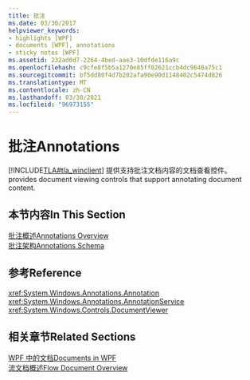```yaml
---
title: 批注
ms.date: 03/30/2017
helpviewer_keywords:
- highlights [WPF]
- documents [WPF], annotations
- sticky notes [WPF]
ms.assetid: 232ad0d7-2264-4bed-aae3-10dfde116a9c
ms.openlocfilehash: c9cfe8f5b5a1270e85ff02621ccb4dc9640a75c1
ms.sourcegitcommit: bf5dd80f4d7b202afa90e90d1148402c5474d826
ms.translationtype: MT
ms.contentlocale: zh-CN
ms.lasthandoff: 03/30/2021
ms.locfileid: "96973155"
---
```

# <a name="annotations"></a><span data-ttu-id="f5afa-102">批注</span><span class="sxs-lookup"><span data-stu-id="f5afa-102">Annotations</span></span>
[!INCLUDE[TLA#tla_winclient](../../../includes/tlasharptla-winclient-md.md)] <span data-ttu-id="f5afa-103">提供支持批注文档内容的文档查看控件。</span><span class="sxs-lookup"><span data-stu-id="f5afa-103">provides document viewing controls that support annotating document content.</span></span>  
  
## <a name="in-this-section"></a><span data-ttu-id="f5afa-104">本节内容</span><span class="sxs-lookup"><span data-stu-id="f5afa-104">In This Section</span></span>  
 [<span data-ttu-id="f5afa-105">批注概述</span><span class="sxs-lookup"><span data-stu-id="f5afa-105">Annotations Overview</span></span>](annotations-overview.md)  
  [<span data-ttu-id="f5afa-106">批注架构</span><span class="sxs-lookup"><span data-stu-id="f5afa-106">Annotations Schema</span></span>](annotations-schema.md)  
  
## <a name="reference"></a><span data-ttu-id="f5afa-107">参考</span><span class="sxs-lookup"><span data-stu-id="f5afa-107">Reference</span></span>  
 <xref:System.Windows.Annotations.Annotation>  
  <xref:System.Windows.Annotations.AnnotationService>  
  <xref:System.Windows.Controls.DocumentViewer>  
  
## <a name="related-sections"></a><span data-ttu-id="f5afa-108">相关章节</span><span class="sxs-lookup"><span data-stu-id="f5afa-108">Related Sections</span></span>  
 [<span data-ttu-id="f5afa-109">WPF 中的文档</span><span class="sxs-lookup"><span data-stu-id="f5afa-109">Documents in WPF</span></span>](documents-in-wpf.md)  
  [<span data-ttu-id="f5afa-110">流文档概述</span><span class="sxs-lookup"><span data-stu-id="f5afa-110">Flow Document Overview</span></span>](flow-document-overview.md)
